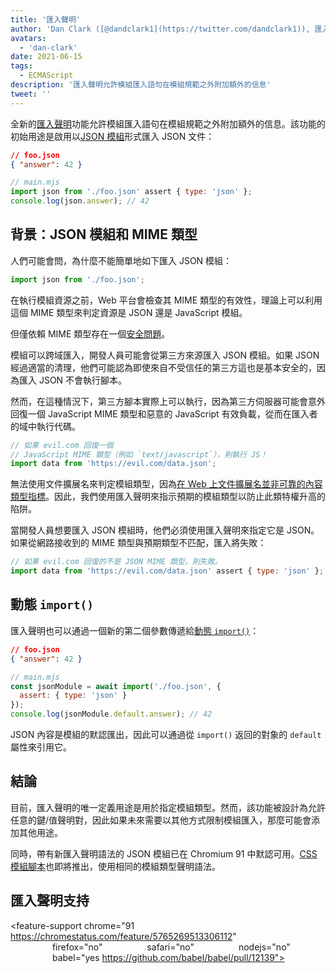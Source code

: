 ```yaml
---
title: '匯入聲明'
author: 'Dan Clark ([@dandclark1](https://twitter.com/dandclark1)), 匯入聲明的強勢進口商'
avatars:
  - 'dan-clark'
date: 2021-06-15
tags:
  - ECMAScript
description: '匯入聲明允許模組匯入語句在模組規範之外附加額外的信息'
tweet: ''
---
```


全新的[匯入聲明](https://github.com/tc39/proposal-import-assertions)功能允許模組匯入語句在模組規範之外附加額外的信息。該功能的初始用途是啟用以[JSON 模組](https://github.com/tc39/proposal-json-modules)形式匯入 JSON 文件：

<!--truncate-->
```json
// foo.json
{ "answer": 42 }
```

```javascript
// main.mjs
import json from './foo.json' assert { type: 'json' };
console.log(json.answer); // 42
```

## 背景：JSON 模組和 MIME 類型

人們可能會問，為什麼不能簡單地如下匯入 JSON 模組：

```javascript
import json from './foo.json';
```

在執行模組資源之前，Web 平台會檢查其 MIME 類型的有效性，理論上可以利用這個 MIME 類型來判定資源是 JSON 還是 JavaScript 模組。

但僅依賴 MIME 類型存在一個[安全問題](https://github.com/w3c/webcomponents/issues/839)。

模組可以跨域匯入，開發人員可能會從第三方來源匯入 JSON 模組。如果 JSON 經過適當的清理，他們可能認為即使來自不受信任的第三方這也是基本安全的，因為匯入 JSON 不會執行腳本。

然而，在這種情況下，第三方腳本實際上可以執行，因為第三方伺服器可能會意外回復一個 JavaScript MIME 類型和惡意的 JavaScript 有效負載，從而在匯入者的域中執行代碼。

```javascript
// 如果 evil.com 回復一個
// JavaScript MIME 類型（例如 `text/javascript`），則執行 JS！
import data from 'https://evil.com/data.json';
```

無法使用文件擴展名來判定模組類型，因為[在 Web 上文件擴展名並非可靠的內容類型指標](https://github.com/tc39/proposal-import-assertions/blob/master/content-type-vs-file-extension.md)。因此，我們使用匯入聲明來指示預期的模組類型以防止此類特權升高的陷阱。

當開發人員想要匯入 JSON 模組時，他們必須使用匯入聲明來指定它是 JSON。如果從網路接收到的 MIME 類型與預期類型不匹配，匯入將失敗：

```javascript
// 如果 evil.com 回復的不是 JSON MIME 類型，則失敗。
import data from 'https://evil.com/data.json' assert { type: 'json' };
```

## 動態 `import()`

匯入聲明也可以通過一個新的第二個參數傳遞給[動態 `import()`](https://v8.dev/features/dynamic-import#dynamic)：

```json
// foo.json
{ "answer": 42 }
```

```javascript
// main.mjs
const jsonModule = await import('./foo.json', {
  assert: { type: 'json' }
});
console.log(jsonModule.default.answer); // 42
```

JSON 內容是模組的默認匯出，因此可以通過從 `import()` 返回的對象的 `default` 屬性來引用它。

## 結論

目前，匯入聲明的唯一定義用途是用於指定模組類型。然而，該功能被設計為允許任意的鍵/值聲明對，因此如果未來需要以其他方式限制模組匯入，那麼可能會添加其他用途。

同時，帶有新匯入聲明語法的 JSON 模組已在 Chromium 91 中默認可用。[CSS 模組腳本](https://chromestatus.com/feature/5948572598009856)也即將推出，使用相同的模組類型聲明語法。

## 匯入聲明支持

<feature-support chrome="91 https://chromestatus.com/feature/5765269513306112"
                 firefox="no"
                 safari="no"
                 nodejs="no"
                 babel="yes https://github.com/babel/babel/pull/12139"></feature-support>
